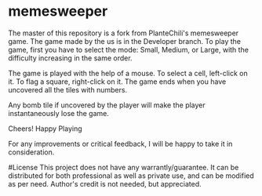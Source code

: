# memesweeper

The master of this repository is a fork from PlanteChili's memesweeper game. The game made by the us is in the Developer branch. To play the game, first you have to select the mode: Small, Medium, or Large, with the difficulty increasing in the same order.

The game is played with the help of a mouse. To select a cell, left-click on it. To flag a square, right-click on it. The game ends when you have uncovered all the tiles with numbers.

Any bomb tile if uncovered by the player will make the player instantaneously lose the game.

Cheers! Happy Playing

For any improvements or critical feedback, I will be happy to take it in consideration.

#License This project does not have any warrantly/guarantee. It can be distributed for both professional as well as private use, and can be modified as per need. Author's credit is not needed, but appreciated.
